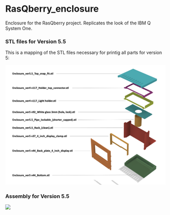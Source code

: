 # RasQberry_enclosure
Enclosure for the RasQberry project. Replicates the look of the IBM Q System One.

### STL files for Version 5.5
This is a mapping of the STL files necessary for printig all parts for version 5: 

![](images/STL_Filemapping_on_sheme_v5.5.png)


### Assembly for Version 5.5
[![](http://img.youtube.com/vi/LZZDI9oBFN8/0.jpg)](https://www.youtube.com/watch?v=LZZDI9oBFN8 "assembly animation RasQberry 3D model v.5.5") 







